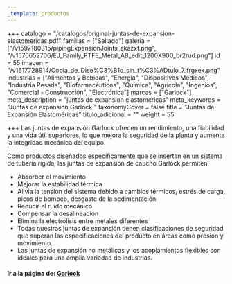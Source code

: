 ```yaml
---
_template: productos
---
```






+++
catalogo = "/catalogos/original-juntas-de-expansion-elastomericas.pdf"
familias = ["Sellado"]
galeria = ["/v1597180315/pipingExpansionJoints_akazxf.png", "/v1570652706/EJ_Family_PTFE_Metal_AB_edit_1200X900_br2rud.png"]
id = 55
imagen = "/v1617728914/Copia_de_Dise%C3%B1o_sin_t%C3%ADtulo_7_frgxex.png"
industrias = ["Alimentos y Bebidas", "Energía", "Dispositivos Médicos", "Industria Pesada", "Biofarmacéuticos", "Química", "Agrícola", "Ingenios", "Comercial - Construcción", "Electrónica"]
marcas = ["Garlock"]
meta_description = "juntas de expansion elastomericas"
meta_keywords = "Juntas de expansion Garlock "
taxonomyCover = false
title = "Juntas de Expansión Elastoméricas"
titulo_adicional = ""
weight = 55

+++
Las juntas de expansión Garlock ofrecen un rendimiento, una fiabilidad y una vida útil superiores, lo que mejora la seguridad de la planta y aumenta la integridad mecánica del equipo.

Como productos diseñados específicamente que se insertan en un sistema de tubería rígida, las juntas de expansión de caucho Garlock permiten:

* Absorber el movimiento
* Mejorar la estabilidad térmica
* Alivia la tensión del sistema debido a cambios térmicos, estrés de carga, picos de bombeo, desgaste de la sedimentación
* Reducir el ruido mecánico
* Compensar la desalineación
* Elimina la electrólisis entre metales diferentes
* Todas nuestras juntas de expansión tienen clasificaciones de seguridad que superan las especificaciones del producto en áreas como presión y movimiento.
* Las juntas de expansión no metálicas y los acoplamientos flexibles son ideales para una amplia variedad de industrias.

#### **Ir a la página de:** [**Garlock**](https://www.garlock.com/en/products/rubber-expansion-joints "juntas de expansion")
